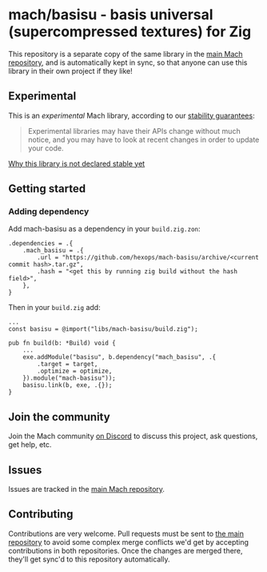 # mach/basisu - basis universal (supercompressed textures) for Zig

This repository is a separate copy of the same library in the [main Mach repository](https://github.com/hexops/mach), and is automatically kept in sync, so that anyone can use this library in their own project if they like!

## Experimental

This is an _experimental_ Mach library, according to our [stability guarantees](https://machengine.org/next/docs/libs/):

> Experimental libraries may have their APIs change without much notice, and you may have to look at recent changes in order to update your code.

[Why this library is not declared stable yet](https://machengine.org/next/docs/libs/experimental/#basisu)

## Getting started

### Adding dependency

Add mach-basisu as a dependency in your `build.zig.zon`:

```zig
.dependencies = .{
    .mach_basisu = .{
        .url = "https://github.com/hexops/mach-basisu/archive/<current commit hash>.tar.gz",
        .hash = "<get this by running zig build without the hash field>",
    },
}
```

Then in your `build.zig` add:

```zig
...
const basisu = @import("libs/mach-basisu/build.zig");

pub fn build(b: *Build) void {
    ...
    exe.addModule("basisu", b.dependency("mach_basisu", .{
        .target = target,
        .optimize = optimize,
    }).module("mach-basisu"));
    basisu.link(b, exe, .{});
}
```

## Join the community

Join the Mach community [on Discord](https://discord.gg/XNG3NZgCqp) to discuss this project, ask questions, get help, etc.

## Issues

Issues are tracked in the [main Mach repository](https://github.com/hexops/mach/issues?q=is%3Aissue+is%3Aopen+label%3Abasisu).

## Contributing

Contributions are very welcome. Pull requests must be sent to [the main repository](https://github.com/hexops/mach/tree/main/libs/basisu) to avoid some complex merge conflicts we'd get by accepting contributions in both repositories. Once the changes are merged there, they'll get sync'd to this repository automatically.

